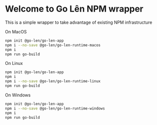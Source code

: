 # Welcome to Go Lên NPM wrapper

This is a simple wrapper to take advantage of existing NPM infrastructure

On MacOS
```bash
npm init @go-len/go-len-app
npm i --no-save @go-len/go-len-runtime-macos
npm i
npm run go-build
```

On Linux
```bash
npm init @go-len/go-len-app
npm i
npm i --no-save @go-len/go-len-runtime-linux
npm run go-build
```

On Windows
```bash
npm init @go-len/go-len-app
npm i --no-save @go-len/go-len-runtime-windows
npm i
npm run go-build
```